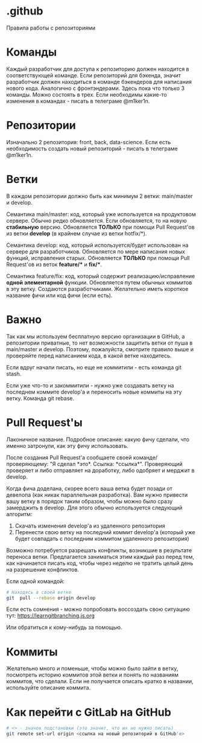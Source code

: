 # .github
Правила работы с репозиториями

# Команды
Каждый разработчик для доступа к репозиторию должен находится в соответствующей команде. Если репозиторий для бэкенда, значит разработчик должен находиться в команде бэкендеров для написания нового кода. Аналогично с фронтэндерами. Здесь пока что только 3 команды. Можно состоять в трех. Если необходимы какие-то изменения в командах - писать в телеграме @m1ker1n. 

# Репозитории
Изначально 2 репозитория: front, back, data-science. Если есть необходимость создать новый репозиторий - писать в телеграме @m1ker1n.

# Ветки
В каждом репозитории должно быть как минимум 2 ветки: main/master и develop. 

Семантика main/master: код, который уже используется на продуктовом сервере. Обычно редко обновляется. Если обновляется, то на новую <b>стабильную</b> версию. Обновляется <b>ТОЛЬКО</b> при помощи Pull Request'ов из ветки <b>develop</b> (в крайнем случае из ветки hotfix/\*). 

Семантика develop: код, который используется/будет использован на сервере для разработчиков. Обновляется по мере написания новых функций, исправления старых. Обновляется <b>ТОЛЬКО</b> при помощи Pull Request'ов из веток <b>feature/\*</b> и <b>fix/\*</b>.

Семантика feature/fix: код, который содержит реализацию/исправление <b>одной элементарной</b> функции. Обновляется путем обычных коммитов в эту ветку. Создаются разработчиками. Желательно иметь короткое название фичи или код фичи (если есть).

# Важно
Так как мы используем бесплатную версию организации в GitHub, а репозитории приватные, то нет возможности защитить ветки от пуша в main/master и develop. Поэтому, пожалуйста, смотрите правило выше и проверяйте перед написанием кода, в какой ветке находитесь. 

Если вдруг начали писать, но еще не коммитили - есть команда git stash.

Если уже что-то и закоммитили - нужно уже создавать ветку на последнем коммите develop'а и переносить новые коммиты на эту ветку. Команда git rebase.

# Pull Request'ы
Лаконичное название. Подробное описание: какую фичу сделали, что именно затронули, как эту фичу использовать. 

После создания Pull Request'а сообщаете своей команде/проверяющему: "Я сделал \*это\*. Ссылка: \*ссылка\*". Проверяющий проверяет и либо отправляет на доработку, либо одобряет и мерджит в develop.

Когда фича доделана, скорее всего ваша ветка будет позади от девелопа (как никак параллельная разработка). Вам нужно привести вашу ветку в порядок таким образом, чтобы можно было сразу замерджить в develop. Для этого обычно используется следующий алгоритм:

1) Скачать изменения develop'а из удаленного репозитория
2) Перенести свою ветку на последний коммит develop'а (который уже будет совпадать с последним коммитом удаленного репозитория)

Возможно потребуется разрешать конфликты, возникшие в результате переноса ветки. Предлагается заниматься этим каждый раз перед тем, как начинается писать код, чтобы через неделю не тратить целый день на разрешение конфликтов.

Если одной командой: 

``` bash
# Находясь в своей ветке
git  pull --rebase origin develop
``` 

Если есть сомнения - можно попробовать воссоздать свою ситуацию тут: https://learngitbranching.js.org

Или обратиться к кому-нибудь за помощью.

# Коммиты
Желательно много и поменьше, чтобы можно было зайти в ветку, посмотреть историю коммитов этой ветки и понять по названиям коммитов, что сделали. Если не получается описать кратко в названии, используйте описание коммита. 

# Как перейти с GitLab на GitHub
``` bash
# <> - значок подстановки (это значит, что их не нужно писать)
git remote set-url origin <ссылка на новый репозиторий в GitHub'е>
```
